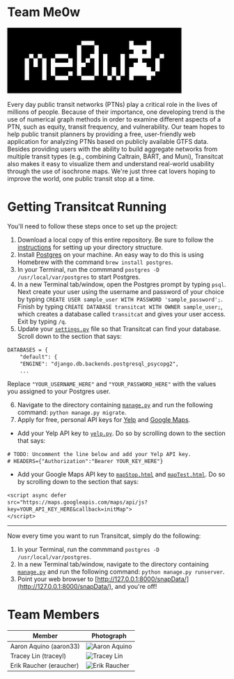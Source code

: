 # Team Me0w

<img src="images/meow-logo.png" width="400"></img>

Every day public transit networks (PTNs) play a critical role in the lives of millions of people. Because of their importance, one developing trend is the use of numerical graph methods in order to examine different aspects of a PTN, such as equity, transit frequency, and vulnerability. Our team hopes to help public transit planners by providing a free, user-friendly web application for analyzing PTNs based on publicly available GTFS data. Besides providing users with the ability to build aggregate networks from multiple transit types (e.g., combining Caltrain, BART, and Muni), Transitcat also makes it easy to visualize them and understand real-world usability through the use of isochrone maps. We're just three cat lovers hoping to improve the world, one public transit stop at a time.


# Getting Transitcat Running

You'll need to follow these steps once to set up the project:

1. Download a local copy of this entire repository. Be sure to follow the [instructions](https://github.com/StanfordCS194/Me0w/tree/master/src) for setting up your directory structure.
2. Install [Postgres](https://wiki.postgresql.org/wiki/Detailed_installation_guides) on your machine. An easy way to do this is using Homebrew with the command `brew install postgres`.
3. In your Terminal, run the commmand `postgres -D /usr/local/var/postgres` to start Postgres.
4. In a new Terminal tab/window, open the Postgres prompt by typing `psql`. Next create your user using the username and password of your choice by typing `CREATE USER sample_user WITH PASSWORD 'sample_password';`. Finish by typing `CREATE DATABASE transitcat WITH OWNER sample_user;`, which creates a database called `transitcat` and gives your user access. Exit by typing `/q`.
5. Update your [`settings.py`](https://github.com/StanfordCS194/Me0w/blob/master/src/DjangoSite/DjangoSite/settings.py) file so that Transitcat can find your database. Scroll down to the section that says:
```
DATABASES = {
    "default": {
    "ENGINE": "django.db.backends.postgresql_psycopg2",
    ...
```
Replace `"YOUR_USERNAME_HERE"` and `"YOUR_PASSWORD_HERE"` with the values you assigned to your Postgres user.

6. Navigate to the directory containing [`manage.py`](https://github.com/StanfordCS194/Me0w/blob/master/src/DjangoSite/manage.py) and run the following command: `python manage.py migrate`.
7. Apply for free, personal API keys for [Yelp](https://www.yelp.com/developers/documentation/v3/authentication) and [Google Maps](https://developers.google.com/maps/documentation/javascript/get-api-key).
  * Add your Yelp API key to [`yelp.py`](https://google.com). Do so by scrolling down to the section that says:
```
# TODO: Uncomment the line below and add your Yelp API key.
# HEADERS={"Authorization":"Bearer YOUR_KEY_HERE"}
```
  * Add your Google Maps API key to [`mapStop.html`](https://google.com) and [`mapTest.html`](https://google.com). Do so by scrolling down to the section that says:
```
<script async defer
src="https://maps.googleapis.com/maps/api/js?key=YOUR_API_KEY_HERE&callback=initMap">
</script>
```

---

Now every time you want to run Transitcat, simply do the following:

1. In your Terminal, run the commmand `postgres -D /usr/local/var/postgres`.
2. In a new Terminal tab/window, navigate to the directory containing [`manage.py`](https://github.com/StanfordCS194/Me0w/blob/master/src/DjangoSite/manage.py) and run the following command: `python manage.py runserver`.
3. Point your web browser to [http://127.0.0.1:8000/snapData/](http://127.0.0.1:8000/snapData/), and you're off!


# Team Members
Member | Photograph
--- | ---
Aaron Aquino (aaron33) | <img src="https://aaronaquino.github.io/assets/profile_old.png" width="150" alt="Aaron Aquino"> 
Tracey Lin (traceyl) | <img src="https://scontent-sjc3-1.xx.fbcdn.net/v/t31.0-8/15585359_1201367849919117_7963034359442281739_o.jpg?_nc_cat=0&oh=3d93468956ab9e74964ca3f5af01f4bf&oe=5BA5816D" width="150" alt="Tracey Lin"> 
Erik Raucher (eraucher) | <img src="https://scontent.fsea1-1.fna.fbcdn.net/v/t1.0-9/1604902_795937910421737_1690745874_n.jpg?_nc_cat=0&oh=817067c09208ebe1ad6820c9e6c2c4bc&oe=5B74B711" width="150" alt="Erik Raucher">
